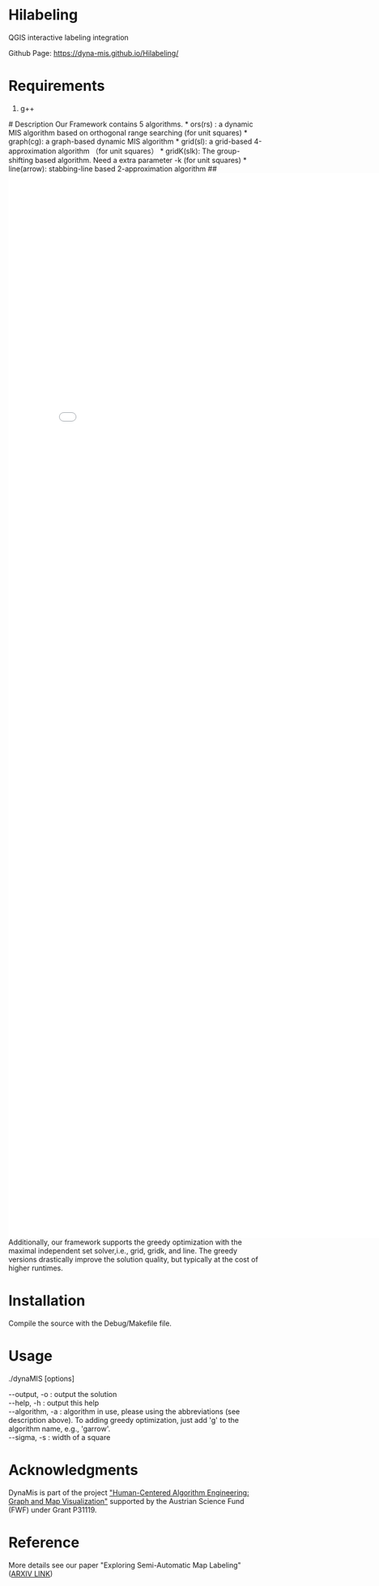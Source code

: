 # Hilabeling
QGIS interactive labeling integration


Github Page: https://dyna-mis.github.io/Hilabeling/
# Requirements
<ol>
<li>  g++ </li>
</ol>
# Description
Our Framework contains 5 algorithms.
* ors(rs) : a dynamic MIS algorithm based on orthogonal range searching (for unit squares)
* graph(cg): a graph-based dynamic MIS algorithm
* grid(sl): a grid-based 4-approximation algorithm （for unit squares）
* gridK(slk): The group-shifting based algorithm. Need a extra parameter -k (for unit squares)
* line(arrow): stabbing-line based 2-approximation algorithm
##<embed src="rectilinear-polygon.pdf" width="800px" height="2100px" />
Additionally, our framework supports the greedy optimization with the maximal independent set solver,i.e., grid, gridk, and line.  The greedy versions drastically improve the solution
 quality, but typically at the cost of higher runtimes. 

# Installation
Compile the source with the Debug/Makefile file.
# Usage
./dynaMIS  <instance> [options]


--output, -o : output the solution</br>
--help, -h : output this help</br>
--algorithm, -a : algorithm in use, please using the abbreviations (see description above). To adding greedy optimization, just add 'g' to the algorithm name, e.g., 'garrow'. </br>
--sigma, -s : width of a square</br>



# Acknowledgments
DynaMis is part of the project ["Human-Centered Algorithm Engineering: Graph and Map Visualization"](https://www.ac.tuwien.ac.at/research/humalgo/) supported by the Austrian Science Fund (FWF) under Grant P31119.
# Reference
More details see our paper "Exploring Semi-Automatic Map Labeling"([ARXIV LINK](https://arxiv.org/abs/1910.07799))

